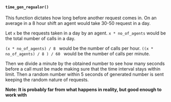 #### ```time_gen_regualor()```
  This function dictates how long before another request comes in. 
  On an average in a 8 hour shift an agent would take 30-50 request in a day. 
  
  Let ```x``` be the requests taken in a day by an agent. ``x * no_of_agents`` would be the total number of calls in a day. 
  
  ```(x * no_of_agents) / 8 ``` would be the number of calls per hour. 
    ```((x * no_of_agents) / 8 ) / 60 ``` would be the number of calls per minute. 
    
   Then we divide a minute by the obtained number to see how many seconds before a call must be made making sure that the time interval stays within limit. 
   Then a random number within 5 seconds of generated number is sent keeping the random nature of requests. 
   
   **Note: It is probably far from what happens in reality, but good enough to work with**
   

